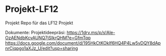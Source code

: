 # Projekt-LF12
Projekt Repo für das LF12 Projekt

Dokumente:
Projektideepräsi: https://1drv.ms/p/s!Ale-OzAENdbKcvAUNQ7jSlkrQHM?e=GfmTqp
https://docs.google.com/document/d/195HkCtKOkIf6HQ4P4Lw5vDQY8dApnrCjqpgo1aXJz_U/edit?usp=sharing
